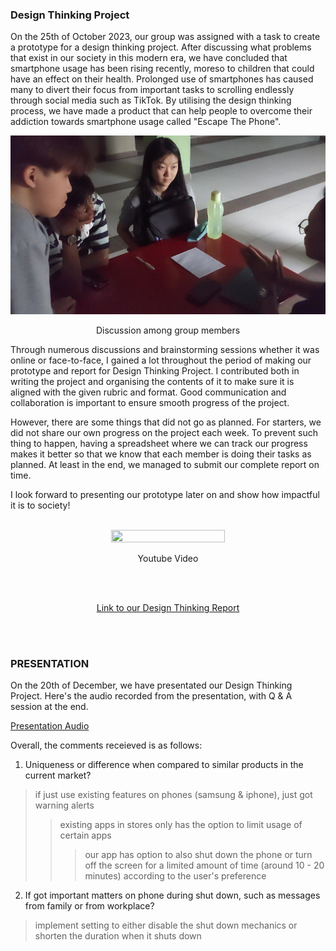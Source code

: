 ### Design Thinking Project

On the 25th of October 2023, our group was assigned with a task to create a prototype for
a design thinking project. After discussing what problems that exist in our society in this modern
era, we have concluded that smartphone usage has been rising recently, moreso to children that
could have an effect on their health. Prolonged use of smartphones has caused many to divert
their focus from important tasks to scrolling endlessly through social media such as TikTok. By
utilising the design thinking process, we have made a product that can help people to overcome
their addiction towards smartphone usage called "Escape The Phone".

![image](<discussionF2F.jpg>)
<p align="center">Discussion among group members</p>

Through numerous discussions and brainstorming sessions whether it was online or face-to-face, I gained a lot throughout the period of making our prototype and report for Design Thinking Project. I contributed both in writing the project and organising the contents of it to make sure it is aligned with the given rubric and format. Good communication and collaboration is important to ensure smooth progress of the project.

However, there are some things that did not go as planned. For starters, we did not share our own progress on the project each week. To prevent such thing to happen, having a spreadsheet where we can track our progress makes it better so that we know that each member is doing their tasks as planned. At least in the end, we managed to submit our complete report on time.

I look forward to presenting our prototype later on and show how impactful it is to society!
<br><br>


<p align="center">
<a href="https://www.youtube.com/watch?v=N6It7ssxl84"><img src="http://img.youtube.com/vi/N6It7ssxl84/0.jpg" width="60%" height="60%" /></a>
</p>
<p align="center">Youtube Video</p>
<br><br>
<p align=center>
<a href="https://drive.google.com/file/d/1ycKXhvP2AgIOYjO1V2LHSPlDGC7fZrjv/view">Link to our Design Thinking Report</a>
</p>
<br><br>

### PRESENTATION
On the 20th of December, we have presentated our Design Thinking Project. Here's the audio recorded from the presentation, with Q & A session at the end.

<a href="https://drive.google.com/file/d/1f90__dKrgBbsHeyfSdS9TCFiJDw8UNJO/view?usp=sharing">Presentation Audio</a>

Overall, the comments receieved is as follows:

1. Uniqueness or difference when compared to similar products in the current market?
> if just use existing features on phones (samsung & iphone), just got warning alerts
>> existing apps in stores only has the option to limit usage of certain apps
>>> our app has option to also shut down the phone or turn off the screen for a limited amount of time (around 10 - 20 minutes) according to the user's preference

2. If got important matters on phone during shut down, such as messages from family or from workplace?
> implement setting to either disable the shut down mechanics or shorten the duration when it shuts down
